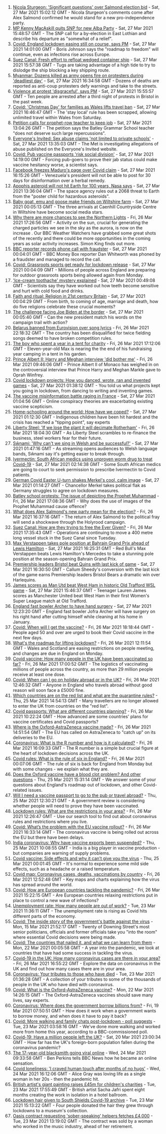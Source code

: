1. [Nicola Sturgeon: 'Significant questions' over Salmond election bid](https://www.bbc.co.uk/news/uk-scotland-56548830) - Sat, 27 Mar 2021 15:02:12 GMT - Nicola Sturgeon's comments come after Alex Salmond confirmed he would stand for a new pro-independence party.
2. [MP Kenny MacAskill quits SNP for new Alba Party](https://www.bbc.co.uk/news/uk-scotland-scotland-politics-56550195) - Sat, 27 Mar 2021 15:48:57 GMT - The SNP call for a by-election in East Lothian and describe his departure as "somewhat of a relief".
3. [Covid: England lockdown easing still on course, says PM](https://www.bbc.co.uk/news/uk-56544236) - Sat, 27 Mar 2021 14:01:00 GMT - Boris Johnson says the "roadmap to freedom" will continue, even as infections rise across Europe.
4. [Suez Canal: Fresh effort to refloat wedged container ship](https://www.bbc.co.uk/news/world-middle-east-56550350) - Sat, 27 Mar 2021 15:57:38 GMT - Tugs are taking advantage of a high tide to try to dislodge the ship blocking a key shipping route.
5. [Myanmar: Dozens killed as army opens fire on protesters during 'deadliest day'](https://www.bbc.co.uk/news/world-asia-56546920) - Sat, 27 Mar 2021 16:34:58 GMT - Dozens of deaths are reported as anti-coup protesters defy warnings and take to the streets.
6. [Violence at protest 'disgraceful', says PM](https://www.bbc.co.uk/news/uk-england-bristol-56548750) - Sat, 27 Mar 2021 15:55:57 GMT - Ten people are arrested after a third night of protests in Bristol in the past week.
7. [Covid: 'Christmas Day' for families as Wales lifts travel ban](https://www.bbc.co.uk/news/uk-wales-56542593) - Sat, 27 Mar 2021 16:46:47 GMT - The 'stay local' rule has been scrapped, allowing unlimited travel within Wales from Saturday.
8. [Petition calls for prophet-row teacher to keep job](https://www.bbc.co.uk/news/uk-england-leeds-56548667) - Sat, 27 Mar 2021 13:04:26 GMT - The petition says the Batley Grammar School teacher "does not deserve such large repercussions".
9. [Everyone's Invited: Sex abuse claims 'not limited to private schools'](https://www.bbc.co.uk/news/uk-england-london-56549070) - Sat, 27 Mar 2021 13:35:03 GMT - The Met is investigating allegations of abuse published on the Everyone's Invited website.
10. [Covid: Pub vaccine passports 'risk social division'](https://www.bbc.co.uk/news/uk-56548357) - Sat, 27 Mar 2021 14:19:00 GMT - Forcing pub-goers to prove their jab status could make vaccine hesitancy worse, a scientist says.
11. [Facebook freezes Maduro's page over Covid claim](https://www.bbc.co.uk/news/world-latin-america-56551350) - Sat, 27 Mar 2021 16:15:26 GMT - Venezuela's president will not be able to post for 30 days for disinformation over a herbal remedy.
12. [Apophis asteroid will not hit Earth for 100 years, Nasa says](https://www.bbc.co.uk/news/science-environment-56547727) - Sat, 27 Mar 2021 13:36:04 GMT - The space agency rules out a 2068 threat to Earth from the "poster child for hazardous asteroids".
13. [Baby goat, emu and goose make friends on Wiltshire farm](https://www.bbc.co.uk/news/uk-england-wiltshire-56540936) - Sat, 27 Mar 2021 00:05:13 GMT - The three arrivals at Caenhill Countryside Centre in Wiltshire have become social media stars.
14. [Why there are more chances to see the Northern Lights](https://www.bbc.co.uk/weather/features/56541020) - Fri, 26 Mar 2021 17:26:56 GMT - Activity on the sun, crucial for generating the charged particles we see in the sky as the aurora, is now on the increase . Our BBC Weather Watchers have grabbed some great shots of the recently and there could be more opportunities in the coming years as solar activity increases. Simon King finds out more.
15. [BBC reporter records phone call with fraudster](https://www.bbc.co.uk/news/business-56543849) - Sat, 27 Mar 2021 00:04:01 GMT - BBC Money Box reporter Dan Whitworth was phoned by a fraudster and managed to record the call.
16. [Covid: Grassroots sports get ready for lockdown release](https://www.bbc.co.uk/news/uk-56543479) - Sat, 27 Mar 2021 00:04:09 GMT - Millions of people across England are preparing for outdoor grassroots sports being allowed again from Monday.
17. ['Ice-cream toothache' mystery explained](https://www.bbc.co.uk/news/health-56536300) - Sat, 27 Mar 2021 00:49:08 GMT - Scientists say they have worked out how teeth become sensitive and hurt with cold food and drinks.
18. [Faith and ritual: Religion in 21st century Britain](https://www.bbc.co.uk/news/uk-56545760) - Sat, 27 Mar 2021 00:04:29 GMT - From birth, to coming of age, marriage and death, how do five religions celebrate these crucial moments?
19. [The challenge facing Joe Biden at the border](https://www.bbc.co.uk/news/world-56540621) - Sat, 27 Mar 2021 00:05:40 GMT - Can the new president match his words on the campaign trail with action?
20. [Belarus banned from Eurovision over song lyrics](https://www.bbc.co.uk/news/world-europe-56540236) - Fri, 26 Mar 2021 22:18:32 GMT - The country has been disqualified for twice fielding songs deemed to have broken competition rules.
21. [The boy who spent a year in a tent for charity](https://www.bbc.co.uk/news/uk-56535207) - Fri, 26 Mar 2021 17:12:06 GMT - Eleven-year-old Max is nearing the the end of his fundraising year camping in a tent in his garden.
22. [Prince Albert II: Harry and Meghan interview 'did bother me'](https://www.bbc.co.uk/news/world-europe-56535206) - Fri, 26 Mar 2021 09:46:06 GMT - Prince Albert II of Monaco has weighed in on the controversial interview that Prince Harry and Meghan Markle gave to Oprah Winfrey.
23. [Covid lockdown projects: How you danced, wrote, ran and invented games](https://www.bbc.co.uk/news/stories-56450518) - Sat, 27 Mar 2021 01:38:12 GMT - You told us what projects kept you going in lockdown, from dancing to writing and inventing games.
24. [The vaccine misinformation battle raging in France](https://www.bbc.co.uk/news/blogs-trending-56526265) - Sat, 27 Mar 2021 01:04:56 GMT - Online conspiracy theories are exacerbating existing vaccine scepticism.
25. [Home-schooling around the world: How have we coped?](https://www.bbc.co.uk/news/education-56417834) - Sat, 27 Mar 2021 01:12:30 GMT - Indigenous children have been hit hardest and the crisis has reached a "tipping point", say experts
26. [Liberty Steel: 'If we lose the plant it will decimate Rotherham'](https://www.bbc.co.uk/news/business-56526900) - Fri, 26 Mar 2021 18:04:30 GMT - As Liberty Steel scrambles to re-finance the business, steel workers fear for their future.
27. [Sŵnami: 'Why can't we sing in Welsh and be successful?'](https://www.bbc.co.uk/news/newsbeat-56409123) - Sat, 27 Mar 2021 01:47:16 GMT - As streaming opens audiences to Welsh language bands, Sŵnami say it's getting easier to break through.
28. [Ivermectin: South African medics using unproven worm drug to treat Covid-19](https://www.bbc.co.uk/news/world-africa-56526632) - Sat, 27 Mar 2021 02:14:38 GMT - Some South African medics are going to court to seek permission to prescribe Ivermectin to Covid patients.
29. [German Covid Easter U-turn shakes Merkel's cool, calm image](https://www.bbc.co.uk/news/world-europe-56537390) - Sat, 27 Mar 2021 01:14:27 GMT - Chancellor Merkel takes political flak as Germany struggles to agree on lockdown measures.
30. [Batley school protests: The issue of depicting the Prophet Muhammad](https://www.bbc.co.uk/news/world-europe-30813742) - Fri, 26 Mar 2021 17:08:36 GMT - Why does the use of images of the Prophet Muhammad cause offence?
31. [What does Alex Salmond's new party mean for the election?](https://www.bbc.co.uk/news/uk-scotland-scotland-politics-56541753) - Fri, 26 Mar 2021 16:37:16 GMT - The return of Alex Salmond to the political fray will send a shockwave through the Holyrood campaign.
32. [Suez Canal: How are they trying to free the Ever Given?](https://www.bbc.co.uk/news/56523659) - Fri, 26 Mar 2021 17:35:43 GMT - Operations are continuing to move a 400 metre long vessel stuck in the Suez Canal since Tuesday.
33. [Max Verstappen takes pole position at Bahrain Grand Prix ahead of Lewis Hamilton](https://www.bbc.co.uk/sport/formula1/56551663) - Sat, 27 Mar 2021 16:25:31 GMT - Red Bull's Max Verstappen beats Lewis Hamilton's Mercedes to take a stunning pole position at the season-opening Bahrain Grand Prix.
34. [Premiership leaders Bristol beat Quins with last kick of game](https://www.bbc.co.uk/sport/rugby-union/56496934) - Sat, 27 Mar 2021 16:30:50 GMT - Callum Sheedy's conversion with the last kick of the game earns Premiership leaders Bristol Bears a dramatic win over Harlequins.
35. [James scores as Man Utd beat West Ham in historic Old Trafford WSL game](https://www.bbc.co.uk/sport/football/56465997) - Sat, 27 Mar 2021 15:46:37 GMT - Teenager Lauren James scores as Manchester United beat West Ham in their first Women's Super League match at Old Trafford.
36. [England fast bowler Archer to have hand surgery](https://www.bbc.co.uk/sport/cricket/56548248) - Sat, 27 Mar 2021 12:23:20 GMT - England fast bowler Jofra Archer will have surgery on his right hand after cutting himself while cleaning at his home in January.
37. [Covid: When will I get the vaccine?](https://www.bbc.co.uk/news/health-55045639) - Fri, 26 Mar 2021 18:18:44 GMT - People aged 50 and over are urged to book their Covid vaccine in the next few days.
38. [What's the roadmap for lifting lockdown?](https://www.bbc.co.uk/news/explainers-52530518) - Fri, 26 Mar 2021 12:11:54 GMT - Wales and Scotland are easing restrictions on people meeting, and changes are due in England on Monday.
39. [Covid vaccine: How many people in the UK have been vaccinated so far?](https://www.bbc.co.uk/news/health-55274833) - Fri, 26 Mar 2021 17:00:52 GMT - The logistics of vaccinating millions of people across the country, as more than 29 million people receive at least one dose.
40. [Covid: When can I go on holiday abroad or in the UK?](https://www.bbc.co.uk/news/explainers-52646738) - Fri, 26 Mar 2021 12:46:32 GMT - Anyone in England who travels abroad without good reason will soon face a £5000 fine.
41. [Which countries are on the red list and what are the quarantine rules?](https://www.bbc.co.uk/news/explainers-52544307) - Thu, 25 Mar 2021 14:54:13 GMT - Many travellers are no longer allowed to enter the UK from countries on the "red list".
42. [Covid passports: What are different countries planning?](https://www.bbc.co.uk/news/world-europe-56522408) - Fri, 26 Mar 2021 10:22:24 GMT - How advanced are some countries' plans for vaccine certificates and Covid passports?
43. [Where is the Oxford-AstraZeneca vaccine made?](https://www.bbc.co.uk/news/56483766) - Fri, 26 Mar 2021 14:51:54 GMT - The EU has called on AstraZeneca to "catch up" on its deliveries to the EU.
44. [Coronavirus: What is the R number and how is it calculated?](https://www.bbc.co.uk/news/health-52473523) - Fri, 26 Mar 2021 16:09:33 GMT - The R number is a simple but crucial figure at the heart of lockdown decisions across the UK.
45. [Covid rules: What is the rule of six in England?](https://www.bbc.co.uk/news/health-56526587) - Fri, 26 Mar 2021 00:07:06 GMT - The rule of six is back for England from Monday but with some changes - we explain what they are.
46. [Does the Oxford vaccine have a blood clot problem? And other questions](https://www.bbc.co.uk/news/world-asia-china-51176409) - Thu, 25 Mar 2021 15:31:14 GMT - We answer some of your questions about England's roadmap out of lockdown, and other Covid-related issues.
47. [Will I need a vaccine passport to go to the pub or travel abroad?](https://www.bbc.co.uk/news/explainers-55718553) - Thu, 25 Mar 2021 12:30:21 GMT - A government review is considering whether people will need to prove they have been vaccinated.
48. [Lockdown rules: What are the restrictions in your area?](https://www.bbc.co.uk/news/uk-54373904) - Fri, 26 Mar 2021 12:26:47 GMT - Use our search tool to find out about coronavirus rules and restrictions where you live.
49. [Covid: What’s the problem with the EU vaccine rollout?](https://www.bbc.co.uk/news/explainers-52380823) - Fri, 26 Mar 2021 16:33:14 GMT - The coronavirus vaccine is being rolled out across the EU but there have been delays.
50. [India coronavirus: Why have vaccine exports been suspended?](https://www.bbc.co.uk/news/world-asia-india-55571793) - Thu, 25 Mar 2021 10:08:55 GMT - India is a big player in vaccine production - but companies are warning of supply problems.
51. [Covid vaccine: Side effects and why it can’t give you the virus](https://www.bbc.co.uk/news/health-56437270) - Thu, 25 Mar 2021 00:01:45 GMT - It's normal to experience some mild side effects, such as a headache or a raised temperature.
52. [Covid map: Coronavirus cases, deaths, vaccinations by country](https://www.bbc.co.uk/news/world-51235105) - Fri, 26 Mar 2021 12:52:48 GMT - Key maps and charts explaining how the virus has spread around the world.
53. [Covid: How are European countries tackling the pandemic?](https://www.bbc.co.uk/news/explainers-53640249) - Fri, 26 Mar 2021 15:22:15 GMT - Are European countries relaxing restrictions put in place to control a new wave of infections?
54. [Unemployment rate: How many people are out of work?](https://www.bbc.co.uk/news/business-52660591) - Tue, 23 Mar 2021 11:36:11 GMT - The unemployment rate is rising as Covid hits different parts of the economy.
55. [Covid: The inside story of the government's battle against the virus](https://www.bbc.co.uk/news/uk-politics-56361599) - Mon, 15 Mar 2021 21:52:17 GMT - Twenty of Downing Street's most senior politicians, officials and former officials take you "into the room" where essential Covid decisions were being made.
56. [Covid: The countries that nailed it, and what we can learn from them](https://www.bbc.co.uk/news/uk-56455030) - Mon, 22 Mar 2021 00:05:58 GMT - A year into the pandemic, we look at countries that have had some success in tackling the virus.
57. [Covid-19 in the UK: How many coronavirus cases are there in your area?](https://www.bbc.co.uk/news/uk-51768274) - Fri, 26 Mar 2021 16:55:22 GMT - Explore the data on coronavirus in the UK and find out how many cases there are in your area.
58. [Coronavirus: Your tributes to those who have died](https://www.bbc.co.uk/news/uk-52676411) - Tue, 23 Mar 2021 01:36:28 GMT - A collection of your tributes to some of the thousands of people in the UK who have died with coronavirus.
59. [Covid: What is the Oxford-AstraZeneca vaccine?](https://www.bbc.co.uk/news/health-55302595) - Mon, 22 Mar 2021 14:26:15 GMT - The Oxford-AstraZeneca vaccines should save many lives, say experts.
60. [Coronavirus: Where does the government borrow billions from?](https://www.bbc.co.uk/news/business-50504151) - Fri, 19 Mar 2021 07:50:51 GMT - How does it work when a government wants to borrow money, and when does it have to pay it back?
61. [Covid: More walking and family chats post-lockdown - poll suggests](https://www.bbc.co.uk/news/uk-56490823) - Tue, 23 Mar 2021 03:58:16 GMT - We've done more walking and worked more from home this year, according to a BBC-commissioned poll.
62. [Covid-19: Have a million people left the UK?](https://www.bbc.co.uk/news/uk-56435100) - Sat, 20 Mar 2021 23:00:34 GMT - How far has the UK's foreign-born population fallen during the coronavirus pandemic?
63. [The 17-year-old blacksmith going viral online](https://www.bbc.co.uk/news/uk-56503921) - Wed, 24 Mar 2021 09:33:58 GMT - Ben Perkins tells BBC News how he became an online sensation.
64. [Covid loneliness: 'I craved human touch after months of no hugs'](https://www.bbc.co.uk/news/uk-wales-56499588) - Wed, 24 Mar 2021 16:12:06 GMT - Alice Gray was loving life as a single woman in her 20s - then the pandemic hit.
65. [British artist's giant painting raises £45m for children's charities](https://www.bbc.co.uk/news/entertainment-arts-56495039) - Tue, 23 Mar 2021 17:55:49 GMT - British artist Sacha Jafri spent eight months creating the work in isolation in a hotel ballroom.
66. [Lockdown hair given to South Shields Covid-19 archive](https://www.bbc.co.uk/news/uk-england-tyne-56500346) - Tue, 23 Mar 2021 15:13:22 GMT - Four people donated the hair they grew through lockdowns to a museum's collection.
67. [Oasis contract requesting 'sober-speaking' helpers fetches £4,000](https://www.bbc.co.uk/news/uk-england-derbyshire-56496803) - Tue, 23 Mar 2021 13:19:02 GMT - The contract was sold by a woman who worked in the music industry, ahead of her retirement.
